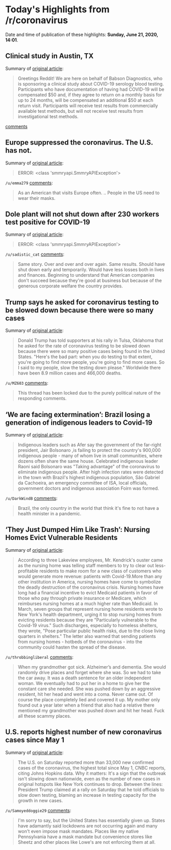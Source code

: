 # Today's Highlights from /r/coronavirus

Date and time of publication of these highlights: **Sunday, June 21, 2020, 14:01**.

## Clinical study in Austin, TX

Summary of [original article](https://www.reddit.com/r/Coronavirus/comments/hd7epx/clinical_study_in_austin_tx/):

> Greetings Reddit! We are here on behalf of Babson Diagnostics, who is sponsoring a clinical study about COVID-19 serology blood testing. Participants who have documentation of having had COVID-19 will be compensated $50 and, if they agree to return on a monthly basis for up to 24 months, will be compensated an additional $50 at each return visit. Participants will receive test results from commercially available test methods, but will not receive test results from investigational test methods.

[comments](https://www.reddit.com/r/Coronavirus/comments/hd7epx/clinical_study_in_austin_tx/)

## Europe suppressed the coronavirus. The U.S. has not.

Summary of [original article](https://www.msnbc.com/all-in/watch/europe-suppressed-the-coronavirus-the-u-s-has-not-85485125688):

> ERROR: <class 'smmryapi.SmmryAPIException'>

`/u/emma279` [comments](https://www.reddit.com/r/Coronavirus/comments/hd778s/europe_suppressed_the_coronavirus_the_us_has_not/):

> As an American that visits Europe often. .. People in the US need to wear their masks.

## Dole plant will not shut down after 230 workers test positive for COVID-19

Summary of [original article](https://www.kiro7.com/news/trending/dole-plant-will-not-shut-down-after-230-workers-test-positive-covid-19/N3V36YP3VNBMDFX6TP7IR74ZIQ/):

> ERROR: <class 'smmryapi.SmmryAPIException'>

`/u/sadistic_cat` [comments](https://www.reddit.com/r/Coronavirus/comments/hd865u/dole_plant_will_not_shut_down_after_230_workers/):

> Same story. Over and over and over again.  Same results.  Should have shut down early and temporarily. Would have less losses both in lives and finances. Beginning to understand that American companies don't succeed because they're good at business but because of the generous corporate welfare the country provides.

## Trump says he asked for coronavirus testing to be slowed down because there were so many cases

Summary of [original article](https://www.independent.co.uk/news/world/americas/us-election/trump-rally-speech-tonight-coronavirus-testing-tulsa-covid-19-a9577576.html):

> Donald Trump has told supporters at his rally in Tulsa, Oklahoma that he asked for the rate of coronavirus testing to be slowed down because there were so many positive cases being found in the United States. "Here's the bad part: when you do testing to that extent, you're going to find more people, you're going to find more cases. So I said to my people, slow the testing down please." Worldwide there have been 8.9 million cases and 466,000 deaths.

`/u/MZ603` [comments](https://www.reddit.com/r/Coronavirus/comments/hcxjok/trump_says_he_asked_for_coronavirus_testing_to_be/):

> This thread has been locked due to the purely political nature of the responding comments.

## ‘We are facing extermination’: Brazil losing a generation of indigenous leaders to Covid-19

Summary of [original article](https://www.theguardian.com/global-development/2020/jun/21/brazil-losing-generation-indigenous-leaders-covid-19):

> Indigenous leaders such as Afer say the government of the far-right president, Jair Bolsonaro ,is failing to protect the country's 900,000 indigenous people - many of whom live in small communities, where dozens often share the same house. Celebrated indigenous leader Raoni said Bolsonaro was "Taking advantage" of the coronavirus to eliminate indigenous people. After high infection rates were detected in the town with Brazil's highest indigenous population, São Gabriel da Cachoeira, an emergency committee of ISA, local officials, government doctors and indigenous association Foirn was formed.

`/u/DarkWindB` [comments](https://www.reddit.com/r/Coronavirus/comments/hd4ct7/we_are_facing_extermination_brazil_losing_a/):

> Brazil, the only country in the world that think it's fine to not have a health minister in a pandemic.

## ‘They Just Dumped Him Like Trash’: Nursing Homes Evict Vulnerable Residents

Summary of [original article](https://www.nytimes.com/2020/06/21/business/nursing-homes-evictions-discharges-coronavirus.html):

> According to three Lakeview employees, Mr. Kendrick's ouster came as the nursing home was telling staff members to try to clear out less-profitable residents to make room for a new class of customers who would generate more revenue: patients with Covid-19.More than any other institution in America, nursing homes have come to symbolize the deadly destruction of the coronavirus crisis. Nursing homes have long had a financial incentive to evict Medicaid patients in favor of those who pay through private insurance or Medicare, which reimburses nursing homes at a much higher rate than Medicaid. In March, seven groups that represent nursing home residents wrote to New York's health department, urging it to stop nursing homes from evicting residents because they are "Particularly vulnerable to the Covid-19 virus." Such discharges, especially to homeless shelters, they wrote, "Pose particular public health risks, due to the close living quarters in shelters." The letter also warned that sending patients from nursing homes - hotbeds of the coronavirus - into the community could hasten the spread of the disease.

`/u/throbbingliberal` [comments](https://www.reddit.com/r/Coronavirus/comments/hd5vf0/they_just_dumped_him_like_trash_nursing_homes/):

> When my grandmother got sick. Alzheimer’s and dementia. She would randomly drive places and forget where she was. So we had to take the car away.  It was a death sentence for an older independent woman. We eventually had to put her in a home to give her the constant care she needed.  She was pushed down by an aggressive resident, hit her head and went into a coma. Never came out.  Of course the place completely lied and covered it up.  My mother only found out a year later when a friend that also had a relative there mentioned my grandmother was pushed down and hit her head.  Fuck all these scammy places.

## U.S. reports highest number of new coronavirus cases since May 1

Summary of [original article](https://www.axios.com/us-coronavirus-cases-june-may-60e508ef-4101-42b7-bc0f-a9db02e2c68a.html):

> The U.S. on Saturday reported more than 33,000 new confirmed cases of the coronavirus, the highest total since May 1, CNBC reports, citing Johns Hopkins data. Why it matters: It's a sign that the outbreak isn't slowing down nationwide, even as the number of new cases in original hotspots like New York continues to drop. Between the lines: President Trump claimed at a rally on Saturday that he told officials to slow down testing, blaming an increase in testing capacity for the growth in new cases.

`/u/Samoyeddoggie29` [comments](https://www.reddit.com/r/Coronavirus/comments/hd851s/us_reports_highest_number_of_new_coronavirus/):

> I'm sorry to say, but the United States has essentially given up.  States have adamantly said lockdowns are not occurring again and many won't even impose mask mandates.  Places like my native Pennsylvania have a mask mandate but convenience stores like Sheetz and other places like Lowe's are not enforcing them at all.

